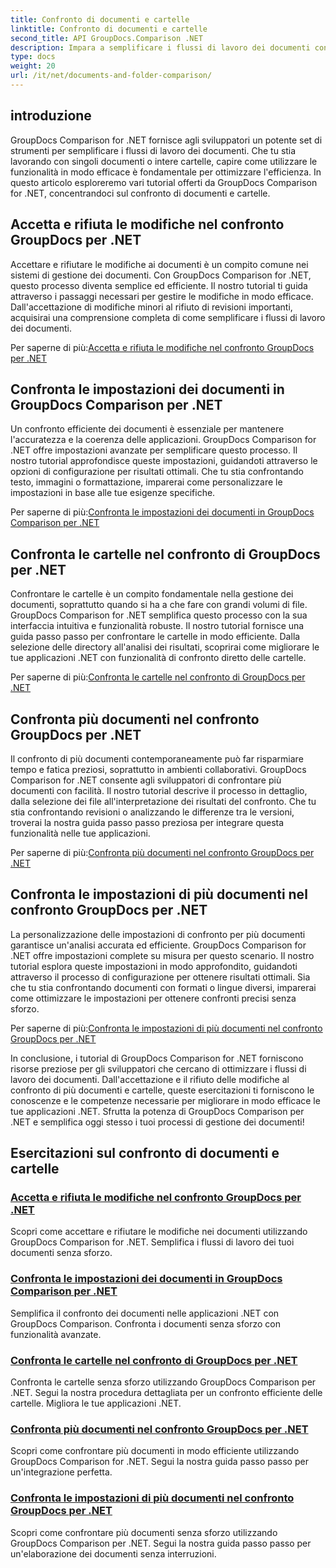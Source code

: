 ```yaml
---
title: Confronto di documenti e cartelle
linktitle: Confronto di documenti e cartelle
second_title: API GroupDocs.Comparison .NET
description: Impara a semplificare i flussi di lavoro dei documenti con i tutorial di GroupDocs Comparison for .NET. Accetta, rifiuta le modifiche e confronta documenti e cartelle senza sforzo.
type: docs
weight: 20
url: /it/net/documents-and-folder-comparison/
---
```

## introduzione

GroupDocs Comparison for .NET fornisce agli sviluppatori un potente set di strumenti per semplificare i flussi di lavoro dei documenti. Che tu stia lavorando con singoli documenti o intere cartelle, capire come utilizzare le funzionalità in modo efficace è fondamentale per ottimizzare l'efficienza. In questo articolo esploreremo vari tutorial offerti da GroupDocs Comparison for .NET, concentrandoci sul confronto di documenti e cartelle.

## Accetta e rifiuta le modifiche nel confronto GroupDocs per .NET

Accettare e rifiutare le modifiche ai documenti è un compito comune nei sistemi di gestione dei documenti. Con GroupDocs Comparison for .NET, questo processo diventa semplice ed efficiente. Il nostro tutorial ti guida attraverso i passaggi necessari per gestire le modifiche in modo efficace. Dall'accettazione di modifiche minori al rifiuto di revisioni importanti, acquisirai una comprensione completa di come semplificare i flussi di lavoro dei documenti.

 Per saperne di più:[Accetta e rifiuta le modifiche nel confronto GroupDocs per .NET](./accept-reject-changes-dotnet/)

## Confronta le impostazioni dei documenti in GroupDocs Comparison per .NET

Un confronto efficiente dei documenti è essenziale per mantenere l'accuratezza e la coerenza delle applicazioni. GroupDocs Comparison for .NET offre impostazioni avanzate per semplificare questo processo. Il nostro tutorial approfondisce queste impostazioni, guidandoti attraverso le opzioni di configurazione per risultati ottimali. Che tu stia confrontando testo, immagini o formattazione, imparerai come personalizzare le impostazioni in base alle tue esigenze specifiche.

 Per saperne di più:[Confronta le impostazioni dei documenti in GroupDocs Comparison per .NET](./compare-documents-settings-dotnet/)

## Confronta le cartelle nel confronto di GroupDocs per .NET

Confrontare le cartelle è un compito fondamentale nella gestione dei documenti, soprattutto quando si ha a che fare con grandi volumi di file. GroupDocs Comparison for .NET semplifica questo processo con la sua interfaccia intuitiva e funzionalità robuste. Il nostro tutorial fornisce una guida passo passo per confrontare le cartelle in modo efficiente. Dalla selezione delle directory all'analisi dei risultati, scoprirai come migliorare le tue applicazioni .NET con funzionalità di confronto diretto delle cartelle.

 Per saperne di più:[Confronta le cartelle nel confronto di GroupDocs per .NET](./compare-folders-dotnet/)

## Confronta più documenti nel confronto GroupDocs per .NET

Il confronto di più documenti contemporaneamente può far risparmiare tempo e fatica preziosi, soprattutto in ambienti collaborativi. GroupDocs Comparison for .NET consente agli sviluppatori di confrontare più documenti con facilità. Il nostro tutorial descrive il processo in dettaglio, dalla selezione dei file all'interpretazione dei risultati del confronto. Che tu stia confrontando revisioni o analizzando le differenze tra le versioni, troverai la nostra guida passo passo preziosa per integrare questa funzionalità nelle tue applicazioni.

 Per saperne di più:[Confronta più documenti nel confronto GroupDocs per .NET](./compare-multiple-documents-dotnet/)

## Confronta le impostazioni di più documenti nel confronto GroupDocs per .NET

La personalizzazione delle impostazioni di confronto per più documenti garantisce un'analisi accurata ed efficiente. GroupDocs Comparison for .NET offre impostazioni complete su misura per questo scenario. Il nostro tutorial esplora queste impostazioni in modo approfondito, guidandoti attraverso il processo di configurazione per ottenere risultati ottimali. Sia che tu stia confrontando documenti con formati o lingue diversi, imparerai come ottimizzare le impostazioni per ottenere confronti precisi senza sforzo.

 Per saperne di più:[Confronta le impostazioni di più documenti nel confronto GroupDocs per .NET](./compare-multiple-documents-settings-dotnet/)

In conclusione, i tutorial di GroupDocs Comparison for .NET forniscono risorse preziose per gli sviluppatori che cercano di ottimizzare i flussi di lavoro dei documenti. Dall'accettazione e il rifiuto delle modifiche al confronto di più documenti e cartelle, queste esercitazioni ti forniscono le conoscenze e le competenze necessarie per migliorare in modo efficace le tue applicazioni .NET. Sfrutta la potenza di GroupDocs Comparison per .NET e semplifica oggi stesso i tuoi processi di gestione dei documenti!
## Esercitazioni sul confronto di documenti e cartelle
### [Accetta e rifiuta le modifiche nel confronto GroupDocs per .NET](./accept-reject-changes-dotnet/)
Scopri come accettare e rifiutare le modifiche nei documenti utilizzando GroupDocs Comparison for .NET. Semplifica i flussi di lavoro dei tuoi documenti senza sforzo.
### [Confronta le impostazioni dei documenti in GroupDocs Comparison per .NET](./compare-documents-settings-dotnet/)
Semplifica il confronto dei documenti nelle applicazioni .NET con GroupDocs Comparison. Confronta i documenti senza sforzo con funzionalità avanzate.
### [Confronta le cartelle nel confronto di GroupDocs per .NET](./compare-folders-dotnet/)
Confronta le cartelle senza sforzo utilizzando GroupDocs Comparison per .NET. Segui la nostra procedura dettagliata per un confronto efficiente delle cartelle. Migliora le tue applicazioni .NET.
### [Confronta più documenti nel confronto GroupDocs per .NET](./compare-multiple-documents-dotnet/)
Scopri come confrontare più documenti in modo efficiente utilizzando GroupDocs Comparison for .NET. Segui la nostra guida passo passo per un'integrazione perfetta.
### [Confronta le impostazioni di più documenti nel confronto GroupDocs per .NET](./compare-multiple-documents-settings-dotnet/)
Scopri come confrontare più documenti senza sforzo utilizzando GroupDocs Comparison per .NET. Segui la nostra guida passo passo per un'elaborazione dei documenti senza interruzioni.